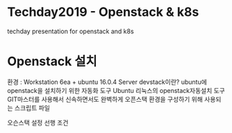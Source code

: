 # Techday2019 - Openstack & k8s
techday presentation for openstack and k8s

# Openstack 설치
환경 : Workstation 6ea + ubuntu 16.0.4 Server
devstack이란? ubuntu에 openstack을 설치하기 위한 자동화 도구
Ubuntu 리눅스의 openstack자동설치 도구
GIT마스터를 사용해서 신속하면서도 완벽하게 오픈스택 환경을 구성하기 위해 사용되는 스크립트 파일

오슨스택 설정 선행 조건

